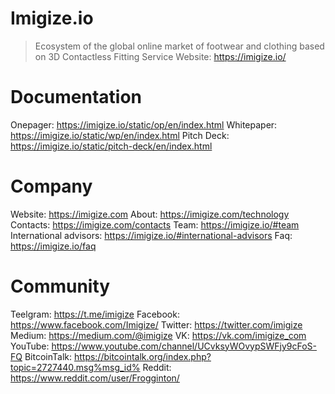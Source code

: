 # Imigize.io
> Ecosystem of the global online market  of footwear and clothing based on 3D Contactless Fitting Service
Website: https://imigize.io/

# Documentation
Onepager: https://imigize.io/static/op/en/index.html
Whitepaper: https://imigize.io/static/wp/en/index.html
Pitch Deck: https://imigize.io/static/pitch-deck/en/index.html

# Company
Website: https://imigize.com
About: https://imigize.com/technology
Contacts: https://imigize.com/contacts
Team: https://imigize.io/#team
International advisors: https://imigize.io/#international-advisors
Faq: https://imigize.io/faq

# Community
Teelgram: https://t.me/imigize
Facebook: https://www.facebook.com/Imigize/
Twitter: https://twitter.com/imigize
Medium: https://medium.com/@imigize
VK: https://vk.com/imigize_com
YouTube: https://www.youtube.com/channel/UCvksyWOvypSWFjy9cFoS-FQ
BitcoinTalk: https://bitcointalk.org/index.php?topic=2727440.msg%msg_id%
Reddit: https://www.reddit.com/user/Frogginton/

